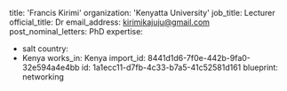 title: 'Francis Kirimi'
organization: 'Kenyatta University'
job_title: Lecturer
official_title: Dr
email_address: kirimikajuju@gmail.com
post_nominal_letters: PhD
expertise:
  - salt
country:
  - Kenya
works_in: Kenya
import_id: 8441d1d6-7f0e-442b-9fa0-32e594a4e4bb
id: 1a1ecc11-d7fb-4c33-b7a5-41c52581d161
blueprint: networking
